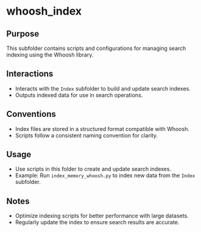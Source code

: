 # whoosh_index

## Purpose
This subfolder contains scripts and configurations for managing search indexing using the Whoosh library.

## Interactions
- Interacts with the `Index` subfolder to build and update search indexes.
- Outputs indexed data for use in search operations.

## Conventions
- Index files are stored in a structured format compatible with Whoosh.
- Scripts follow a consistent naming convention for clarity.

## Usage
- Use scripts in this folder to create and update search indexes.
- Example: Run `index_memory_whoosh.py` to index new data from the `Index` subfolder.

## Notes
- Optimize indexing scripts for better performance with large datasets.
- Regularly update the index to ensure search results are accurate.